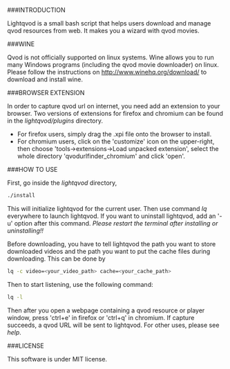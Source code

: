 ###INTRODUCTION

Lightqvod is a small bash script that helps users download and manage qvod resources from web.
It makes you a wizard with qvod movies.

###WINE

Qvod is not officially supported on linux systems. 
Wine allows you to run many Windows programs (including the qvod movie downloader) on linux. Please follow the instructions on http://www.winehq.org/download/ to download and install wine.

###BROWSER EXTENSION

In order to capture qvod url on internet, you need add an extension to your browser. Two versions of extensions for firefox and chromium can be found in the *lightqvod/plugins* directory.
- For firefox users, simply drag the .xpi file onto the browser to install.
- For chromium users, click on the 'customize' icon on the upper-right, then choose 'tools->extensions->Load unpacked extension', select the whole directory 'qvodurlfinder_chromium' and click 'open'.

###HOW TO USE

First, go inside the *lightqvod* directory,
```bash
./install
```
This will initialize lightqvod for the current user. Then use command *lq* everywhere to launch lightqvod. If you want to uninstall lightqvod, add an '-u' option after this command. *Please restart the terminal after installing or uninstalling!!*

Before downloading, you have to tell lightqvod the path you want to store downloaded videos and the path you want to put the cache files during downloading. This can be done by
```bash
lq -c video=<your_video_path> cache=<your_cache_path>
```

Then to start listening, use the following command:
```bash
lq -l
```
Then after you open a webpage containing a qvod resource or player window, press 'ctrl+e' in firefox or 'ctrl+q' in chromium. If capture succeeds, a qvod URL will be sent to lightqvod. For other uses, please see *help*.

###LICENSE

This software is under MIT license.
